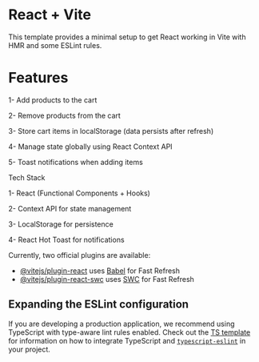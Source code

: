 # React + Vite

This template provides a minimal setup to get React working in Vite with HMR and some ESLint rules.

# Features

1- Add products to the cart 

2- Remove products from the cart

3- Store cart items in localStorage (data persists after refresh) 

4- Manage state globally using React Context API 

5- Toast notifications when adding items 

Tech Stack

1- React (Functional Components + Hooks)

2- Context API for state management

3- LocalStorage for persistence

4- React Hot Toast for notifications




Currently, two official plugins are available:

- [@vitejs/plugin-react](https://github.com/vitejs/vite-plugin-react/blob/main/packages/plugin-react) uses [Babel](https://babeljs.io/) for Fast Refresh
- [@vitejs/plugin-react-swc](https://github.com/vitejs/vite-plugin-react/blob/main/packages/plugin-react-swc) uses [SWC](https://swc.rs/) for Fast Refresh

## Expanding the ESLint configuration

If you are developing a production application, we recommend using TypeScript with type-aware lint rules enabled. Check out the [TS template](https://github.com/vitejs/vite/tree/main/packages/create-vite/template-react-ts) for information on how to integrate TypeScript and [`typescript-eslint`](https://typescript-eslint.io) in your project.
